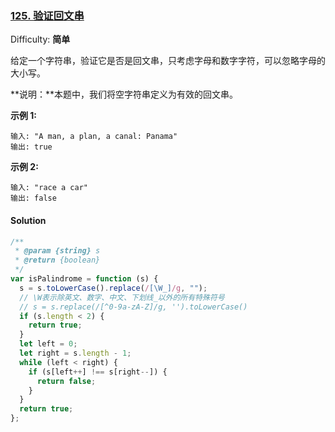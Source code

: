 ### [125\. 验证回文串](https://leetcode-cn.com/problems/valid-palindrome/)

Difficulty: **简单**

给定一个字符串，验证它是否是回文串，只考虑字母和数字字符，可以忽略字母的大小写。

**说明：**本题中，我们将空字符串定义为有效的回文串。

**示例 1:**

```
输入: "A man, a plan, a canal: Panama"
输出: true
```

**示例 2:**

```
输入: "race a car"
输出: false
```

#### Solution

```javascript
/**
 * @param {string} s
 * @return {boolean}
 */
var isPalindrome = function (s) {
  s = s.toLowerCase().replace(/[\W_]/g, "");
  // \W表示除英文、数字、中文、下划线_以外的所有特殊符号
  // s = s.replace(/[^0-9a-zA-Z]/g, '').toLowerCase()
  if (s.length < 2) {
    return true;
  }
  let left = 0;
  let right = s.length - 1;
  while (left < right) {
    if (s[left++] !== s[right--]) {
      return false;
    }
  }
  return true;
};
```

